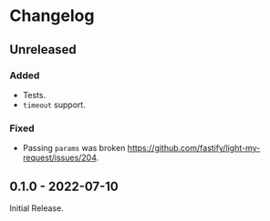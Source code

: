 # Changelog

## Unreleased
### Added
* Tests.
* `timeout` support.

### Fixed
* Passing `params` was broken https://github.com/fastify/light-my-request/issues/204.

## 0.1.0 - 2022-07-10
Initial Release.
